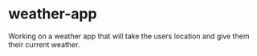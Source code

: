 # weather-app
<p> Working on a weather app that will take the users location and give them their current weather.</p>
